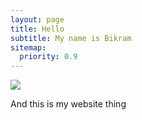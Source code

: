```yaml
---
layout: page
title: Hello
subtitle: My name is Bikram
sitemap:
  priority: 0.9
---
```


<img src="{{ '/assets/img/kisspng-computer-icons-source-code-coding-5abfdeca61d833.5926948215225238504008.jpg' | prepend: site.baseurl }}" id="about-img">

<div id="describe-text">
	<p>And this is my website thing</p>
	
</div>

